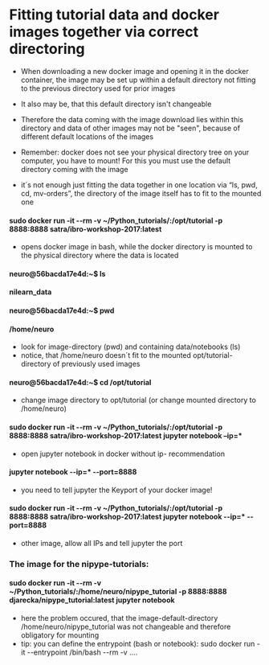 # Fitting tutorial data and docker images together via correct directoring

- When downloading a new docker image and opening it in the docker container, the image may  be 	set up within a default directory not fitting to the previous directory used for prior 	images

- It also may be, that this default directory isn't changeable

- Therefore the data coming with the image download lies within this directory and data of other 	images may not be "seen", because of different default locations of the images

- Remember: docker does not see your physical directory tree on your computer, you have to 	mount! For this you must use the default directory coming with the image

- it´s not enough just fitting the data together in one location via “ls, pwd, cd, mv-orders”, the 	directory of the image itself has to fit to the mounted one


#### sudo docker run -it --rm -v ~/Python_tutorials/:/opt/tutorial -p 8888:8888 satra/ibro-workshop-2017:latest

- opens docker image in bash, while the docker directory is mounted to the physical directory where the data is located 

#### neuro@56bacda17e4d:~$ ls
#### nilearn_data
#### neuro@56bacda17e4d:~$ pwd
#### /home/neuro

- look for image-directory (pwd) and containing data/notebooks (ls)
- notice, that /home/neuro doesn´t fit to the mounted opt/tutorial-directory of previously used images

#### neuro@56bacda17e4d:~$ cd /opt/tutorial

- change image directory to opt/tutorial (or change mounted directory to /home/neuro)

#### sudo docker run -it --rm -v ~/Python_tutorials/:/opt/tutorial -p 8888:8888 satra/ibro-workshop-2017:latest jupyter notebook –ip=* 

- open jupyter notebook in docker without ip- recommendation 

#### jupyter notebook --ip=* --port=8888 

- you need to tell jupyter the Keyport of your docker image!

#### sudo docker run -it --rm -v ~/Python_tutorials/:/opt/tutorial -p 8888:8888 satra/ibro-workshop-2017:latest jupyter notebook --ip=* --port=8888 

- other image, allow all IPs and tell jupyter the port



### The image for the nipype-tutorials:

#### sudo docker run -it --rm -v ~/Python_tutorials/:/home/neuro/nipype_tutorial -p 8888:8888 djarecka/nipype_tutorial:latest jupyter notebook

- here the problem occured, that the image-default-directory /home/neuro/nipype_tutorial was not changeable and therefore obligatory for mounting
- tip: you can define the entrypoint (bash or notebook): sudo docker run -it --entrypoint /bin/bash --rm -v ....
